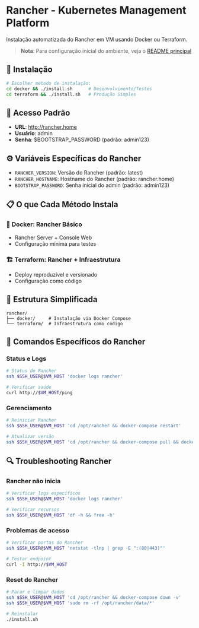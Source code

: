 # Rancher - Kubernetes Management Platform

Instalação automatizada do Rancher em VM usando Docker ou Terraform.

> **Nota**: Para configuração inicial do ambiente, veja o [README principal](../README.md)

## 🚀 Instalação

```bash
# Escolher método de instalação:
cd docker && ./install.sh      # Desenvolvimento/Testes
cd terraform && ./install.sh   # Produção Simples
```

## 🔑 Acesso Padrão

- **URL**: http://rancher.home
- **Usuário**: admin
- **Senha**: $BOOTSTRAP_PASSWORD (padrão: admin123)

## ⚙️ Variáveis Específicas do Rancher

- `RANCHER_VERSION`: Versão do Rancher (padrão: latest)
- `RANCHER_HOSTNAME`: Hostname do Rancher (padrão: rancher.home)
- `BOOTSTRAP_PASSWORD`: Senha inicial do admin (padrão: admin123)

## 📋 O que Cada Método Instala

### 🐳 **Docker**: Rancher Básico

- Rancher Server + Console Web
- Configuração mínima para testes

### 🏗️ **Terraform**: Rancher + Infraestrutura

- Deploy reproduzível e versionado
- Configuração como código

## 📁 Estrutura Simplificada

```
rancher/
├── docker/     # Instalação via Docker Compose
└── terraform/  # Infraestrutura como código
```

## 🔧 Comandos Específicos do Rancher

### Status e Logs

```bash
# Status do Rancher
ssh $SSH_USER@$VM_HOST 'docker logs rancher'

# Verificar saúde
curl http://$VM_HOST/ping
```

### Gerenciamento

```bash
# Reiniciar Rancher
ssh $SSH_USER@$VM_HOST 'cd /opt/rancher && docker-compose restart'

# Atualizar versão
ssh $SSH_USER@$VM_HOST 'cd /opt/rancher && docker-compose pull && docker-compose up -d'
```

## 🔍 Troubleshooting Rancher

### Rancher não inicia

```bash
# Verificar logs específicos
ssh $SSH_USER@$VM_HOST 'docker logs rancher'

# Verificar recursos
ssh $SSH_USER@$VM_HOST 'df -h && free -h'
```

### Problemas de acesso

```bash
# Verificar portas do Rancher
ssh $SSH_USER@$VM_HOST 'netstat -tlnp | grep -E ":(80|443)"'

# Testar endpoint
curl -I http://$VM_HOST
```

### Reset do Rancher

```bash
# Parar e limpar dados
ssh $SSH_USER@$VM_HOST 'cd /opt/rancher && docker-compose down -v'
ssh $SSH_USER@$VM_HOST 'sudo rm -rf /opt/rancher/data/*'

# Reinstalar
./install.sh
```
